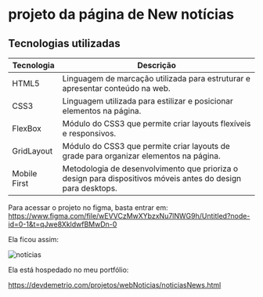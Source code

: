 # **projeto da página de New notícias**

## Tecnologias utilizadas

| Tecnologia | Descrição |
| --- | --- |
| HTML5 | Linguagem de marcação utilizada para estruturar e apresentar conteúdo na web. |
| CSS3 | Linguagem utilizada para estilizar e posicionar elementos na página. |
| FlexBox | Módulo do CSS3 que permite criar layouts flexíveis e responsivos. |
| GridLayout | Módulo do CSS3 que permite criar layouts de grade para organizar elementos na página. |
| Mobile First | Metodologia de desenvolvimento que prioriza o design para dispositivos móveis antes do design para desktops. |


Para acessar o projeto no figma, basta entrar em: 
https://www.figma.com/file/wEVVCzMwXYbzxNu7lNWG9h/Untitled?node-id=0-1&t=qJwe8XkldwfBMwDn-0

Ela ficou assim:

![notícias](https://user-images.githubusercontent.com/81098797/234727327-1175695f-2d18-4805-b592-720b08bff723.jpg)

Ela está hospedado no meu portfólio:

https://devdemetrio.com/projetos/webNoticias/noticiasNews.html
